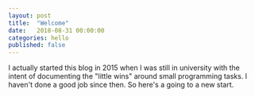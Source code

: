 ```yaml
---
layout: post
title:  "Welcome"
date:   2018-08-31 00:00:00
categories: hello
published: false
---
```


I actually started this blog in 2015 when I was still in university with the intent of documenting the "little wins" around small programming tasks. I haven't done a good job since then. So here's a going to a new start.
